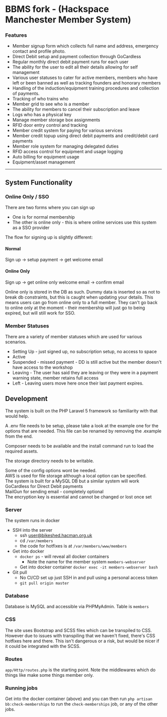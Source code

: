 BBMS fork - (Hackspace Manchester Member System)
====================

### Features
* Member signup form which collects full name and address, emergency contact and profile photo.
* Direct Debit setup and payment collection through GoCardless
* Regular monthly direct debit payment runs for each user
* The ability for the user to edit all their details allowing for self management
* Various user statuses to cater for active members, members who have left or been banned as well as tracking founders and honorary members
* Handling of the induction/equipment training procedures and collection of payments.
* Tracking of who trains who
* Member grid to see who is a member
* The ability for members to cancel their subscription and leave
* Logs who has a physical key
* Manage member storage box assignments
* RFID door entry control and tracking
* Member credit system for paying for various services
* Member credit topup using direct debit payments and credit/debit card payments
* Member role system for managing delegated duties
* RFID access control for equipment and usage logging
* Auto billing for equipment usage
* Equipment/asset management

-----


## System Functionality

### Online Only / SSO
There are two forms where you can sign up
* One is for normal membership
* The other is online only - this is where online services use this system as a SSO provider

The flow for signing up is slightly different:
#### Normal
Sign up -> setup payment -> get welcome email

#### Online Only
Sign up -> get online only welcome email -> confirm email

Online only is stored in the DB as such. Dummy data is inserted so as not to break db constraints, but this is caught when updating your details. This means users can go from online only to a full member. They can't go back to online only at the moment - their membership will just go to being expired, but will still work for SSO.


### Member Statuses
There are a variety of member statuses which are used for various scenarios.
* Setting Up - just signed up, no subscription setup, no access to space
* Active
* Suspended - missed payment - DD is still active but the member doesn't have access to the workshop
* Leaving - The user has said they are leaving or they were in a payment warning state, member retains full access
* Left - Leaving users move here once their last payment expires.

## Development
The system is built on the PHP Laravel 5 framework so familiarity with that would help.

A .env file needs to be setup, please take a look at the example one for the options that are needed.
This file can be renamed by removing the .example from the end.

Composer needs to be available and the install command run to load the required assets.

The storage directory needs to be writable. 

Some of the config options wont be needed.<br />
AWS is used for file storage although a local option can be specified.<br />
The system is built for a MySQL DB but a similar system will work<br />
GoCardless for Direct Debit payments<br />
MailGun for sending email - completely optional<br />
The encryption key is essential and cannot be changed or lost once set<br />

### Server
The system runs in docker

- SSH into the server
  - ssh user@bikeshed.hacman.org.uk
  - cd `/var/members`
  - the code for hotfixes is at `/var/members/www/members`
- Get into docker
  - `docker ps` - will reveal all docker containers
    - Note the name for the member system `members-webserver`
  - Get into docker container `docker exec -it members-webserver bash`
- Git pull
  - No CI/CD set up just SSH in and pull using a personal access token
  - `git pull origin master`

### Database
Database is MySQL and accessible via PHPMyAdmin.
Table is `members`

### CSS
The site uses Bootstrap and SCSS files which can be transpiled to CSS.
However due to issues with transpiling that we haven't fixed, there's CSS hotfixes here and there.
This isn't dangerous or a risk, but would be nicer if it could be integrated with the SCSS.

### Routes
`app/Http/routes.php` is the starting point. Note the middlewares which do things like make
some things member only.

### Running jobs
Get into the docker container (above) and you can then run `php artisan bb:check-memberships` to run the `check-memberships` job, or any of the other jobs.